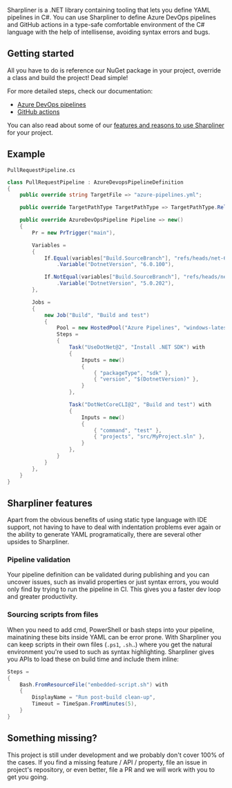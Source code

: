 Sharpliner is a .NET library containing tooling that lets you define YAML pipelines in C#.
You can use Sharpliner to define Azure DevOps pipelines and GitHub actions in a type-safe comfortable environment of the C# language with the help of intellisense, avoiding syntax errors and bugs.

## Getting started

All you have to do is reference our NuGet package in your project, override a class and build the project! Dead simple!

For more detailed steps, check our documentation:
- [Azure DevOps pipelines]([docs/AzureDevOps/GettingStarted.md](https://github.com/sharpliner/sharpliner/blob/main/docs/AzureDevOps/GettingStarted.md))
- [GitHub actions]([docs/GitHubActions/GettingStarted.md](https://github.com/sharpliner/sharpliner/blob/main/docs/GitHubActions/GettingStarted.md))

You can also read about some of our [features and reasons to use Sharpliner](#sharpliner-features) for your project.

## Example

`PullRequestPipeline.cs`
```csharp
class PullRequestPipeline : AzureDevopsPipelineDefinition
{
    public override string TargetFile => "azure-pipelines.yml";

    public override TargetPathType TargetPathType => TargetPathType.RelativeToGitRoot;

    public override AzureDevOpsPipeline Pipeline => new()
    {
        Pr = new PrTrigger("main"),

        Variables =
        {
            If.Equal(variables["Build.SourceBranch"], "refs/heads/net-6.0")
                .Variable("DotnetVersion", "6.0.100"),

            If.NotEqual(variables["Build.SourceBranch"], "refs/heads/net-6.0")
                .Variable("DotnetVersion", "5.0.202"),
        },

        Jobs =
        {
            new Job("Build", "Build and test")
            {
                Pool = new HostedPool("Azure Pipelines", "windows-latest"),
                Steps =
                {
                    Task("UseDotNet@2", "Install .NET SDK") with
                    {
                        Inputs = new()
                        {
                            { "packageType", "sdk" },
                            { "version", "$(DotnetVersion)" },
                        }
                    },

                    Task("DotNetCoreCLI@2", "Build and test") with
                    {
                        Inputs = new()
                        {
                            { "command", "test" },
                            { "projects", "src/MyProject.sln" },
                        }
                    },
                }
            }
        },
    }
}
```

## Sharpliner features

Apart from the obvious benefits of using static type language with IDE support, not having to have to deal with indentation problems ever again or the ability to generate YAML programatically, there are several other upsides to Sharpliner.

### Pipeline validation
Your pipeline definition can be validated during publishing and you can uncover issues, such as invalid properties or just syntax errors, you would only find by trying to run the pipeline in CI. This gives you a faster dev loop and greater productivity.

### Sourcing scripts from files
When you need to add cmd, PowerShell or bash steps into your pipeline, mainatining these bits inside YAML can be error prone. With Sharpliner you can keep scripts in their own files (`.ps1`, `.sh`..) where you get the natural environment you're used to such as syntax highlighting. Sharpliner gives you APIs to load these on build time and include them inline:

```csharp
Steps =
{
    Bash.FromResourceFile("embedded-script.sh") with
    {
        DisplayName = "Run post-build clean-up",
        Timeout = TimeSpan.FromMinutes(5),
    }
}
```

## Something missing?

This project is still under development and we probably don't cover 100% of the cases. If you find a missing feature / API / property, file an issue in project's repository, or even better, file a PR and we will work with you to get you going.
